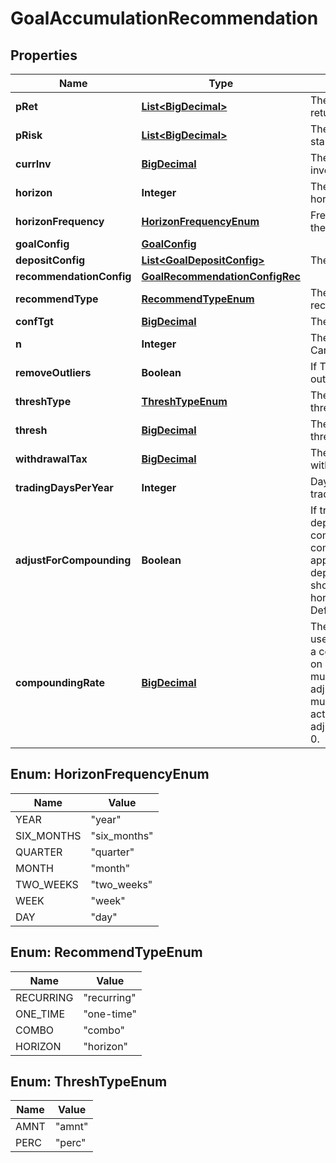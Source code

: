 
# GoalAccumulationRecommendation

## Properties
Name | Type | Description | Notes
------------ | ------------- | ------------- | -------------
**pRet** | [**List&lt;BigDecimal&gt;**](BigDecimal.md) | The annualized portfolio return | 
**pRisk** | [**List&lt;BigDecimal&gt;**](BigDecimal.md) | The annualized portfolio standard deviation | 
**currInv** | [**BigDecimal**](BigDecimal.md) | The current amount invested | 
**horizon** | **Integer** | The accumulation goal horizon | 
**horizonFrequency** | [**HorizonFrequencyEnum**](#HorizonFrequencyEnum) | Frequency in relation to the horizon | 
**goalConfig** | [**GoalConfig**](GoalConfig.md) |  | 
**depositConfig** | [**List&lt;GoalDepositConfig&gt;**](GoalDepositConfig.md) | The deposit attributes |  [optional]
**recommendationConfig** | [**GoalRecommendationConfigRec**](GoalRecommendationConfigRec.md) |  |  [optional]
**recommendType** | [**RecommendTypeEnum**](#RecommendTypeEnum) | The type of recommended action |  [optional]
**confTgt** | [**BigDecimal**](BigDecimal.md) | The confidence target |  [optional]
**n** | **Integer** | The number of Monte Carlo simulations to run |  [optional]
**removeOutliers** | **Boolean** | If TRUE, remove outlying results |  [optional]
**threshType** | [**ThreshTypeEnum**](#ThreshTypeEnum) | The goal deviation threshold type |  [optional]
**thresh** | [**BigDecimal**](BigDecimal.md) | The goal deviation threshold value |  [optional]
**withdrawalTax** | [**BigDecimal**](BigDecimal.md) | The tax rate for withdrawals |  [optional]
**tradingDaysPerYear** | **Integer** | Days per year a portfolio trades |  [optional]
**adjustForCompounding** | **Boolean** | If true, adjust periodic deposit amounts for compounding based on compounding_rate. This applies when a deposit’s dep_frequency is shorter than horizon_frequency. Defaults to false. |  [optional]
**compoundingRate** | [**BigDecimal**](BigDecimal.md) | The annualized rate to use when approximating a compounding effect on deposits. This value must be defined and adjust_for_compounding must be true in order to activate compounding adjustment. Defaults to 0. |  [optional]


<a name="HorizonFrequencyEnum"></a>
## Enum: HorizonFrequencyEnum
Name | Value
---- | -----
YEAR | &quot;year&quot;
SIX_MONTHS | &quot;six_months&quot;
QUARTER | &quot;quarter&quot;
MONTH | &quot;month&quot;
TWO_WEEKS | &quot;two_weeks&quot;
WEEK | &quot;week&quot;
DAY | &quot;day&quot;


<a name="RecommendTypeEnum"></a>
## Enum: RecommendTypeEnum
Name | Value
---- | -----
RECURRING | &quot;recurring&quot;
ONE_TIME | &quot;one-time&quot;
COMBO | &quot;combo&quot;
HORIZON | &quot;horizon&quot;


<a name="ThreshTypeEnum"></a>
## Enum: ThreshTypeEnum
Name | Value
---- | -----
AMNT | &quot;amnt&quot;
PERC | &quot;perc&quot;



